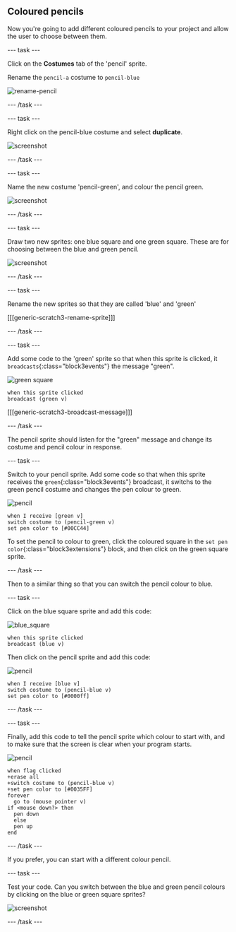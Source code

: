 ## Coloured pencils

Now you're going to add different coloured pencils to your project and allow the user to choose between them.

--- task ---

Click on the **Costumes** tab of the 'pencil' sprite. 

Rename the `pencil-a` costume to `pencil-blue`

![rename-pencil](images/rename-pencil.png)

--- /task ---

--- task ---

Right click on the pencil-blue costume and select **duplicate**.

![screenshot](images/paint-blue-duplicate.png)

--- /task ---

--- task ---

Name the new costume 'pencil-green', and colour the pencil green.

![screenshot](images/paint-pencil-green.png)

--- /task ---

--- task ---

Draw two new sprites: one blue square and one green square. These are for choosing between the blue and green pencil.

![screenshot](images/paint-selectors.png)

--- /task ---

--- task ---

Rename the new sprites so that they are called 'blue' and 'green'

[[[generic-scratch3-rename-sprite]]]

--- /task ---

--- task ---

Add some code to the 'green' sprite so that when this sprite is clicked, it `broadcasts`{:class="block3events"} the message "green".

![green square](images/green_square.png)

```blocks3
when this sprite clicked
broadcast (green v)
```

[[[generic-scratch3-broadcast-message]]]

--- /task ---

The pencil sprite should listen for the "green" message and change its costume and pencil colour in response.

--- task ---

Switch to your pencil sprite. Add some code so that when this sprite receives the `green`{:class="block3events"} broadcast, it switchs to the green pencil costume and changes the pen colour to green.

![pencil](images/pencil.png)

```blocks3
when I receive [green v]
switch costume to (pencil-green v)
set pen color to [#00CC44]
```

To set the pencil to colour to green, click the coloured square in the `set pen color`{:class="block3extensions"} block, and then click on the green square sprite.

--- /task ---

Then to a similar thing so that you can switch the pencil colour to blue.

--- task ---

Click on the blue square sprite and add this code:

![blue_square](images/blue_square.png)

```blocks3
when this sprite clicked
broadcast (blue v)
```

Then click on the pencil sprite and add this code:

![pencil](images/pencil.png)

```blocks3
when I receive [blue v]
switch costume to (pencil-blue v)
set pen color to [#0000ff]
```

--- /task --- 

--- task ---

Finally, add this code to tell the pencil sprite which colour to start with, and to make sure that the screen is clear when your program starts.

![pencil](images/pencil.png)

```blocks3
when flag clicked
+erase all
+switch costume to (pencil-blue v)
+set pen color to [#0035FF]
forever
  go to (mouse pointer v)
if <mouse down?> then
  pen down
  else
  pen up
end
```

--- /task ---

If you prefer, you can start with a different colour pencil.

--- task ---

Test your code. Can you switch between the blue and green pencil colours by clicking on the blue or green square sprites?

![screenshot](images/paint-pens-test.png)

--- /task ---

